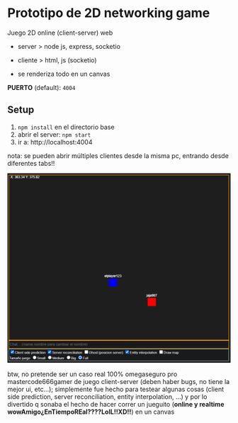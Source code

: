 # Prototipo de 2D networking game
Juego 2D online (client-server) web

* server > node js, express, socketio

* cliente > html, js (socketio)

* se renderiza todo en un canvas

<strong>PUERTO</strong> (default): `4004`

## Setup
1) `npm install` en el directorio base
2) abrir el server: `npm start`
3) ir a: http://localhost:4004 

nota: se pueden abrir múltiples clientes desde la misma pc, entrando desde diferentes tabs!!

![Imagen del juego](screenshots/preview1.PNG?raw=true "2D game")


btw, no pretende ser un caso real 100% omegaseguro pro mastercode666gamer de juego client-server (deben haber bugs, no tiene la mejor ui, etc...); simplemente fue hecho para testear algunas cosas (client side prediction, server reconciliation, entity interpolation, ...) y por lo divertido q sonaba el hecho de hacer correr un jueguito (<strong>online y realtime wowAmigo¿EnTiempoREal????LolL!!XD!!</strong>) en un canvas

